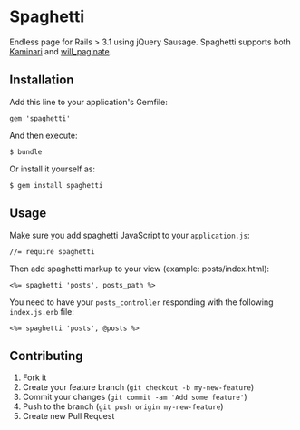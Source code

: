 # Spaghetti

Endless page for Rails > 3.1 using jQuery Sausage.
Spaghetti supports both [Kaminari](https://github.com/amatsuda/kaminari) and [will_paginate](https://github.com/mislav/will_paginate).

## Installation

Add this line to your application's Gemfile:

    gem 'spaghetti'

And then execute:

    $ bundle

Or install it yourself as:

    $ gem install spaghetti

## Usage

Make sure you add spaghetti JavaScript to your `application.js`:
    
    //= require spaghetti

Then add spaghetti markup to your view (example: posts/index.html):
    
    <%= spaghetti 'posts', posts_path %>
    
You need to have your `posts_controller` responding with the following `index.js.erb` file:
    
    <%= spaghetti 'posts', @posts %>


## Contributing

1. Fork it
2. Create your feature branch (`git checkout -b my-new-feature`)
3. Commit your changes (`git commit -am 'Add some feature'`)
4. Push to the branch (`git push origin my-new-feature`)
5. Create new Pull Request
